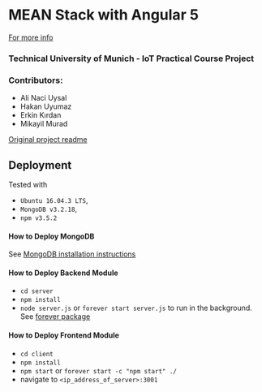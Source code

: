 # MEAN Stack with Angular 5 

[For more info](https://gitlab.lrz.de/IoT-Practicum-Group/sensors)

### Technical University of Munich - IoT Practical Course Project


### Contributors:
- Ali Naci Uysal
- Hakan Uyumaz
- Erkin Kırdan
- Mikayil Murad

[Original project readme](http://jasonwatmore.com/post/2017/02/22/mean-with-angular-2-user-registration-and-login-example-tutorial)


## Deployment
Tested with 
- `Ubuntu 16.04.3 LTS`,
- `MongoDB v3.2.18`,
- `npm v3.5.2`
    
#### How to Deploy MongoDB
See [MongoDB installation instructions](https://docs.mongodb.com/manual/tutorial/install-mongodb-on-ubuntu/)

#### How to Deploy Backend Module
- `cd server`
- `npm install`
- `node server.js` or `forever start server.js` to run in the background. See [forever package](https://www.npmjs.com/package/forever)

#### How to Deploy Frontend Module
- `cd client`
- `npm install`
- `npm start` or `forever start -c "npm start" ./`
- navigate to `<ip_address_of_server>:3001`


